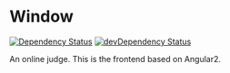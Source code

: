 # Window

[![Dependency Status](https://david-dm.org/WindHub/Window.svg)](https://david-dm.org/WindHub/Window) [![devDependency Status](https://david-dm.org/WindHub/Window/dev-status.svg)](https://david-dm.org/WindHub/Window#info=devDependencies)

An online judge. This is the frontend based on Angular2.
